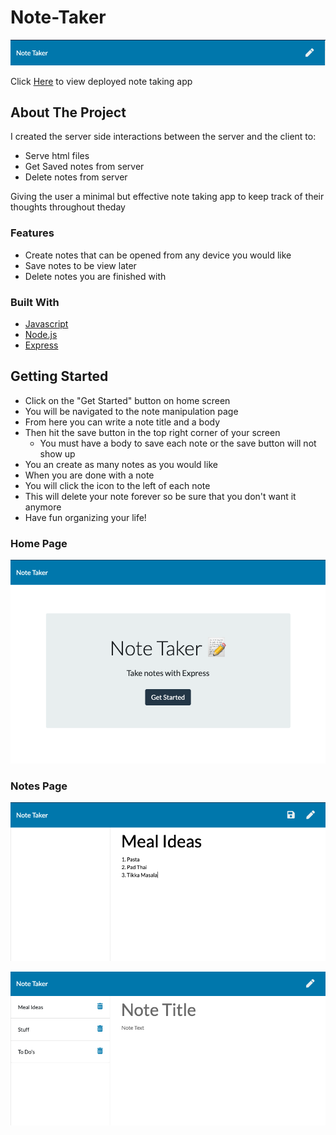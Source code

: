 # Note-Taker


![Sample Note](./public/assets/Images/nav.png)


<!-- <img src="./public/assets/images/nav.png"/> -->


 Click [Here](https://note-inscriber-app.herokuapp.com/) to view deployed note taking app


## About The Project

I created the server side interactions between the server and the client to: 

* Serve html files
* Get Saved notes from server
* Delete notes from server



Giving the user a minimal but effective note taking app to keep track of their thoughts throughout theday

### Features
* Create notes that can be opened from any device you would like
* Save notes to be view later
* Delete notes you are finished with


### Built With

* [Javascript](https://developer.mozilla.org/en-US/docs/Web/JavaScript)
* [Node.js](https://nodejs.org/en/docs/)
* [Express](https://www.npmjs.com/package/express)

<!-- GETTING STARTED -->
## Getting Started

* Click on the "Get Started" button on home screen
* You will be navigated to the note manipulation page
* From here you can write a note title and a body
* Then hit the save button in the top right corner of your screen
    * You must have a body to save each note or the save button will not show up
* You an create as many notes as you would like
* When you are done with a note
* You will click the icon to the left of each note
* This will delete your note forever so be sure that you don't want it anymore
* Have fun organizing your life!

### Home Page
![home](./public/assets/Images/home.png)

<!-- <img src="./public/assets/images/home.png"/> -->

### Notes Page
![creating note](./public/assets/Images/create.png)
<!-- <img src="./public/assets/images/create.png"/> -->

![saved notes](./public/assets/Images/saved_notes.png)
<!-- <img src="./public/assets/images/saved_notes.png"/> -->
